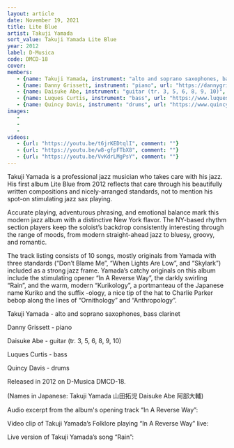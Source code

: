 ```yaml
---
layout: article
date: November 19, 2021
title: Lite Blue
artist: Takuji Yamada
sort_value: Takuji Yamada Lite Blue
year: 2012
label: D-Musica
code: DMCD-18
cover: 
members:
   - {name: Takuji Yamada, instrument: "alto and soprano saxophones, bass clarinet", japanese_name: 山田拓児, url: "https://www.takujiyamada.com"}
   - {name: Danny Grissett, instrument: "piano", url: "https://dannygrissett.com/"}
   - {name: Daisuke Abe, instrument: "guitar (tr. 3, 5, 6, 8, 9, 10)", japanese_name: 阿部大輔, url: "https://daisukeabe.com/"}
   - {name: Luques Curtis, instrument: "bass", url: "https://www.luquescurtis.com/"}
   - {name: Quincy Davis, instrument: "drums", url: "https://www.quincydavisjazz.com/"}
images:
   - 
   - 
   - 
videos: 
   - {url: "https://youtu.be/t6jrKEDtqlI", comment: ""}
   - {url: "https://youtu.be/w8-gfpFTbX8", comment: ""}
   - {url: "https://youtu.be/VvKdrLMgPsY", comment: ""}
---
```

Takuji Yamada is a professional jazz musician who takes care with his jazz. His first album Lite Blue from 2012 reflects that care through his beautifully written compositions and nicely-arranged standards, not to mention his spot-on stimulating jazz sax playing.

Accurate playing, adventurous phrasing, and emotional balance mark this modern jazz album with a distinctive New York flavor. The NY-based rhythm section players keep the soloist’s backdrop consistently interesting through the range of moods, from modern straight-ahead jazz to bluesy, groovy, and romantic.

The track listing consists of 10 songs, mostly originals from Yamada with three standards (“Don’t Blame Me”, “When Lights Are Low”, and “Skylark”) included as a strong jazz frame. Yamada’s catchy originals on this album include the stimulating opener “In A Reverse Way”, the darkly swirling “Rain”, and the warm, modern “Kurikology”, a portmanteau of the Japanese name Kuriko and the suffix -ology, a nice tip of the hat to Charlie Parker bebop along the lines of “Ornithology” and “Anthropology”.

Takuji Yamada - alto and soprano saxophones, bass clarinet

Danny Grissett - piano

Daisuke Abe - guitar (tr. 3, 5, 6, 8, 9, 10)

Luques Curtis - bass

Quincy Davis - drums

Released in 2012 on D-Musica DMCD-18.

(Names in Japanese: Takuji Yamada 山田拓児 Daisuke Abe 阿部大輔)

Audio excerpt from the album's opening track “In A Reverse Way”:

Video clip of Takuji Yamada’s Folklore playing “In A Reverse Way” live:

Live version of Takuji Yamada’s song “Rain”:






